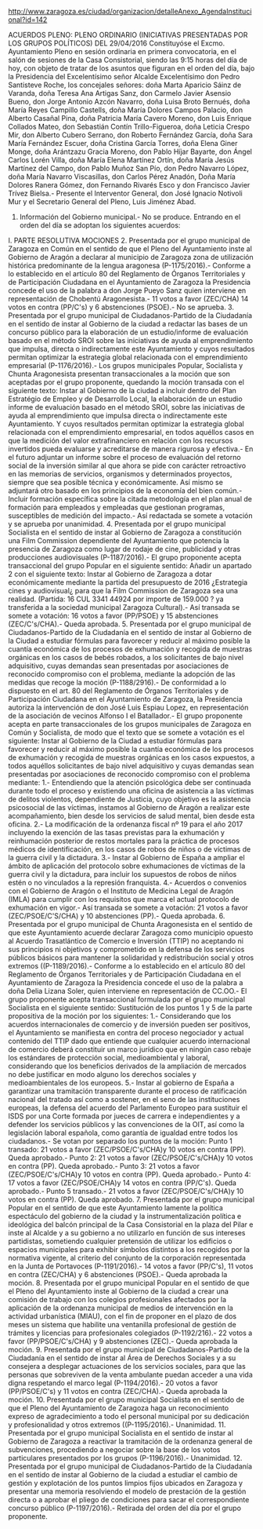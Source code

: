 http://www.zaragoza.es/ciudad/organizacion/detalleAnexo_AgendaInstitucional?id=142

ACUERDOS PLENO: PLENO ORDINARIO (INICIATIVAS PRESENTADAS POR LOS GRUPOS POLÍTICOS) DEL 29/04/2016
Constituyóse el Excmo. Ayuntamiento Pleno en sesión ordinaria en primera convocatoria, en el salón de sesiones de la Casa Consistorial, siendo las 9:15 horas del día de hoy, con objeto de tratar de los asuntos que figuran en el orden del día, bajo la Presidencia del Excelentísimo señor Alcalde Excelentísimo don Pedro Santisteve Roche, los concejales señores: doña Marta Aparicio Sáinz de Varanda, doña Teresa Ana Artigas Sanz, don Carmelo Javier Asensio Bueno, don Jorge Antonio Azcón Navarro, doña Luisa Broto Bernués, doña María Reyes Campillo Castells, doña María Dolores Campos Palacio, don Alberto Casañal Pina, doña Patricia María Cavero Moreno, don Luis Enrique Collados Mateo, don Sebastián Contín Trillo-Figueroa, doña Leticia Crespo Mir, don Alberto Cubero Serrano, don Roberto Fernández García, doña Sara María Fernández Escuer, doña Cristina García Torres, doña Elena Giner Monge, doña Arántzazu Gracia Moreno, don Pablo Híjar Bayarte, don Ángel Carlos Lorén Villa, doña María Elena Martínez Ortín, doña María Jesús Martínez del Campo, don Pablo Muñoz San Pío, don Pedro Navarro López, doña María Navarro Viscasillas, don Carlos Pérez Anadón, Doña María Dolores Ranera Gómez, don Fernando Rivarés Esco y don Francisco Javier Trívez Bielsa.- Presente el Interventor General, don José Ignacio Notivoli Mur y el Secretario General del Pleno, Luis Jiménez Abad.

1. Información del Gobierno municipal.- No se produce.
Entrando en el orden del día se adoptan los siguientes acuerdos:

I. PARTE RESOLUTIVA
MOCIONES
2. Presentada por el grupo municipal de Zaragoza en Común en el sentido de que el Pleno del Ayuntamiento inste al Gobierno de Aragón a declarar al municipio de Zaragoza zona de utilización histórica predominante de la lengua aragonesa (P-1175/2016).- Conforme a lo establecido en el artículo 80 del Reglamento de Órganos Territoriales y de Participación Ciudadana en el Ayuntamiento de Zaragoza la Presidencia concede el uso de la palabra a don Jorge Pueyo Sanz quien interviene en representación de Chobentú Aragonesista.- 11 votos a favor (ZEC/CHA) 14 votos en contra (PP/C's) y 6 abstenciones (PSOE).- No se aprueba.
3. Presentada por el grupo municipal de Ciudadanos-Partido de la Ciudadanía en el sentido de instar al Gobierno de la ciudad a redactar las bases de un concurso público para la elaboración de un estudio/informe de evaluación basado en el método SROI sobre las iniciativas de ayuda al emprendimiento que impulsa, directa o indirectamente este Ayuntamiento y cuyos resultados permitan optimizar la estrategia global relacionada con el emprendimiento empresarial (P-1176/2016).- Los grupos municipales Popular, Socialista y Chunta Aragonesista presentan transaccionales a la moción que son aceptadas por el grupo proponente, quedando la moción transada con el siguiente texto: Instar al Gobierno de la ciudad a incluir dentro del Plan Estratégio de Empleo y de Desarrollo Local, la elaboración de un estudio informe de evaluación basado en el método SROI, sobre las iniciativas de ayuda al emprendimiento que impulsa directa o indirectamente este Ayuntamiento. Y cuyos resultados permitan optimizar la estrategia global relacionada con el emprendimiento empresarial, en todos aquéllos casos en que la medición del valor extrafinanciero en relación con los recursos invertidos pueda evaluarse y acreditarse de manera rigurosa y efectiva.- En el futuro adjuntar un informe sobre el proceso de evaluación del retorno social de la inversión similar al que ahora se pide con carácter retroactivo en las memorias de servicios, organismos y determinados proyectos, siempre que sea posible técnica y económicamente. Así mismo se adjuntará otro basado en los principios de la economía del bien común.- Incluir formación específica sobre la citada metodología en el plan anual de formación para empleados y empleadas que gestionan programas, susceptibles de medición del impacto.- Así redactada se somete a votación y se aprueba por unanimidad.
4. Presentada por el grupo municipal Socialista en el sentido de instar al Gobierno de Zaragoza a constitución una Film Commission dependiente del Ayuntamiento que potencia la presencia de Zaragoza como lugar de rodaje de cine, publicidad y otras producciones audiovisuales (P-1187/2016).- El grupo proponente acepta transaccional del grupo Popular en el siguiente sentido: Añadir un apartado 2 con el siguiente texto: Instar al Gobierno de Zaragoza a dotar económicamente mediante la partida del presupuesto de 2016 ¿Estrategia cines y audiovisual¿ para que la Film Commission de Zaragoza sea una realidad. (Partida: 16 CUL 3341 44924 por importe de 159.000 ? ya transferida a la sociedad municipal Zaragoza Cultural).- Así transada se somete a votación: 16 votos a favor (PP/PSOE) y 15 abstenciones (ZEC/C's/CHA).- Queda aprobada.
5. Presentada por el grupo municipal de Ciudadanos-Partido de la Ciudadanía en el sentido de instar al Gobierno de la Ciudad a estudiar fórmulas para favorecer y reducir al máximo posible la cuantía económica de los procesos de exhumación y recogida de muestras orgánicas en los casos de bebés robados, a los solicitantes de bajo nivel adquisitivo, cuyas demandas sean presentadas por asociaciones de reconocido compromiso con el problema, mediante la adopción de las medidas que recoge la moción (P-1188/2916).- De conformidad a lo dispuesto en el art. 80 del Reglamento de Órganos Territoriales y de Participación Ciudadana en el Ayuntamiento de Zaragoza, la Presidencia autoriza la intervención de don José Luis Espiau Lopez, en representación de la asociación de vecinos Alfonso I el Batallador.- El grupo proponente acepta en parte transaccionales de los grupos municipales de Zaragoza en Común y Socialista, de modo que el texto que se somete a votación es el siguiente: Instar al Gobierno de la Ciudad a estudiar fórmulas para favorecer y reducir al máximo posible la cuantía económica de los procesos de exhumación y recogida de muestras orgánicas en los casos expuestos, a todos aquéllos solicitantes de bajo nivel adquisitivo y cuyas demandas sean presentadas por asociaciones de reconocido compromiso con el problema mediante: 1.- Entendiendo que la atención psicológica debe ser continuada durante todo el proceso y existiendo una oficina de asistencia a las víctimas de delitos violentos, dependiente de Justicia, cuyo objetivo es la asistencia psicosocial de las víctimas, instamos al Gobierno de Aragón a realizar este acompañamiento, bien desde los servicios de salud mental, bien desde esta oficina. 2.- La modificación de la ordenanza fiscal nº 19 para el año 2017 incluyendo la exención de las tasas previstas para la exhumación y reinhumación posterior de restos mortales para la práctica de procesos médicos de identificación, en los casos de robos de niños o de víctimas de la guerra civil y la dictadura. 3.- Instar al Gobierno de España a ampliar el ámbito de aplicación del protocolo sobre exhumaciones de víctimas de la guerra civil y la dictadura, para incluir los supuestos de robos de niños estén o no vinculados a la represión franquista. 4.- Acuerdos o convenios con el Gobierno de Aragón o el Instituto de Medicina Legal de Aragón (IMLA) para cumplir con los requisitos que marca el actual protocolo de exhumación en vigor.- Así transada se somete a votación: 21 votos a favor (ZEC/PSOE/C'S/CHA) y 10 abstenciones (PP).- Queda aprobada.
6. Presentada por el grupo municipal de Chunta Aragonesista en el sentido de que este Ayuntamiento acuerde declarar Zaragoza como municipio opuesto al Acuerdo Trasatlántico de Comercio e Inversión (TTIP) no aceptando ni sus principios ni objetivos y comprometido en la defensa de los servicios públicos básicos para mantener la solidaridad y redistribución social y otros extremos ((P-1189/2016).- Conforme a lo establecido en el artículo 80 del Reglamento de Órganos Territoriales y de Participación Ciudadana en el Ayuntamiento de Zaragoza la Presidencia concede el uso de la palabra a doña Delia Lizana Soler, quien interviene en representación de CC.OO.- El grupo proponente acepta transaccional formulada por el grupo municipal Socialista en el siguiente sentido: Sustitución de los puntos 1 y 5 de la parte propositiva de la moción por los siguientes: 1.- Considerando que los acuerdos internacionales de comercio y de inversión pueden ser positivos, el Ayuntamiento se manifiesta en contra del proceso negociador y actual contenido del TTIP dado que entiende que cualquier acuerdo internacional de comercio deberá constituir un marco jurídico que en ningún caso rebaje los estándares de protección social, medioambiental y laboral, considerando que los beneficios derivados de la ampliación de mercados no debe justificar en modo alguno los derechos sociales y medioambientales de los europeos. 5.- Instar al gobierno de España a garantizar una tramitación transparente durante el proceso de ratificación nacional del tratado así como a sostener, en el seno de las instituciones europeas, la defensa del acuerdo del Parlamento Europeo para sustituir el ISDS por una Corte formada por jueces de carrera e independientes y a defender los servicios públicos y las convenciones de la OIT, así como la legislación laboral española, como garantía de igualdad entre todos los ciudadanos.- Se votan por separado los puntos de la moción: Punto 1 transado: 21 votos a favor (ZEC/PSOE/C's/CHA)y 10 votos en contra (PP). Queda aprobado.- Punto 2: 21 votos a favor (ZEC/PSOE/C's/CHA)y 10 votos en contra (PP). Queda aprobado.- Punto 3: 21 votos a favor (ZEC/PSOE/C's/CHA)y 10 votos en contra (PP). Queda aprobado.- Punto 4: 17 votos a favor (ZEC/PSOE/CHA)y 14 votos en contra (PP/C's). Queda aprobado.- Punto 5 transado.- 21 votos a favor (ZEC/PSOE/C's/CHA)y 10 votos en contra (PP). Queda aprobado.
7. Presentada por el grupo municipal Popular en el sentido de que este Ayuntamiento lamente la política espectáculo del gobierno de la ciudad y la instrumentalización política e ideológica del balcón principal de la Casa Consistorial en la plaza del Pilar e inste al Alcalde y a su gobierno a no utilizarlo en función de sus intereses partidistas, sometiendo cualquier pretensión de utilizar los edificios o espacios municipales para exhibir símbolos distintos a los recogidos por la normativa vigente, al criterio del conjunto de la corporación representada en la Junta de Portavoces (P-1191/2016).- 14 votos a favor (PP/C's), 11 votos en contra (ZEC/CHA) y 6 abstenciones (PSOE).- Queda aprobada la moción.
8. Presentada por el grupo municipal Popular en el sentido de que el Pleno del Ayuntamiento inste al Gobierno de la ciudad a crear una comisión de trabajo con los colegios profesionales afectados por la aplicación de la ordenanza municipal de medios de intervención en la actividad urbanística (MIAU), con el fin de proponer en el plazo de dos meses un sistema que habilite una ventanilla profesional de gestión de trámites y licencias para profesionales colegiados (P-1192/216).- 22 votos a favor (PP/PSOE/C's/CHA) y 9 abstenciones (ZEC).- Queda aprobada la moción.
9. Presentada por el grupo municipal de Ciudadanos-Partido de la Ciudadanía en el sentido de instar al Área de Derechos Sociales y a su consejera a desplegar actuaciones de los servicios sociales, para que las personas que sobreviven de la venta ambulante puedan acceder a una vida digna respetando el marco legal (P-1194/2016).- 20 votos a favor (PP/PSOE/C's) y 11 votos en contra (ZEC/CHA).- Queda aprobada la moción.
10. Presentada por el grupo municipal Socialista en el sentido de que el Pleno del Ayuntamiento de Zaragoza haga un reconocimiento expreso de agradecimiento a todo el personal municipal por su dedicación y profesionalidad y otros extremos ((P-1195/2016).- Unanimidad.
11. Presentada por el grupo municipal Socialista en el sentido de instar al Gobierno de Zaragoza a reactivar la tramitación de la ordenanza general de subvenciones, procediendo a negociar sobre la base de los votos particulares presentados por los grupos (P-1196/2016).- Unanimidad.
12. Presentada por el grupo municipal de Ciudadanos-Partido de la Ciudadanía en el sentido de instar al Gobierno de la ciudad a estudiar el cambio de gestión y explotación de los puntos limpios fijos ubicados en Zaragoza y presentar una memoria resolviendo el modelo de prestación de la gestión directa o a aprobar el pliego de condiciones para sacar el correspondiente concurso público (P-1197/2016).- Retirada del orden del día por el grupo proponente.
